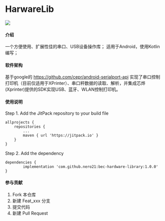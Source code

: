 # HarwareLib  

[![](https://jitpack.io/v/nero21/bec-hardware-library.svg)](https://jitpack.io/#nero21/bec-hardware-library)

#### 介绍
一个方便使用、扩展性佳的串口、USB设备操作库；
适用于Android，使用Kotlin编写；

#### 软件架构
基于google的 https://github.com/cepr/android-serialport-api 实现了串口控制打印机（目前仅适用于XPrinter）、串口秤数据的读取、解析，并集成芯烨(Xprinter)提供的SDK实现USB、蓝牙、WLAN控制打印机。

#### 使用说明 

Step 1. Add the JitPack repository to your build file

	allprojects {
		repositories {
			...
			maven { url 'https://jitpack.io' }
		}
	}
  
Step 2. Add the dependency 
  
	dependencies {
	        implementation 'com.github.nero21:bec-hardware-library:1.0.0'
	}

#### 参与贡献

1. Fork 本仓库
2. 新建 Feat_xxx 分支
3. 提交代码
4. 新建 Pull Request
